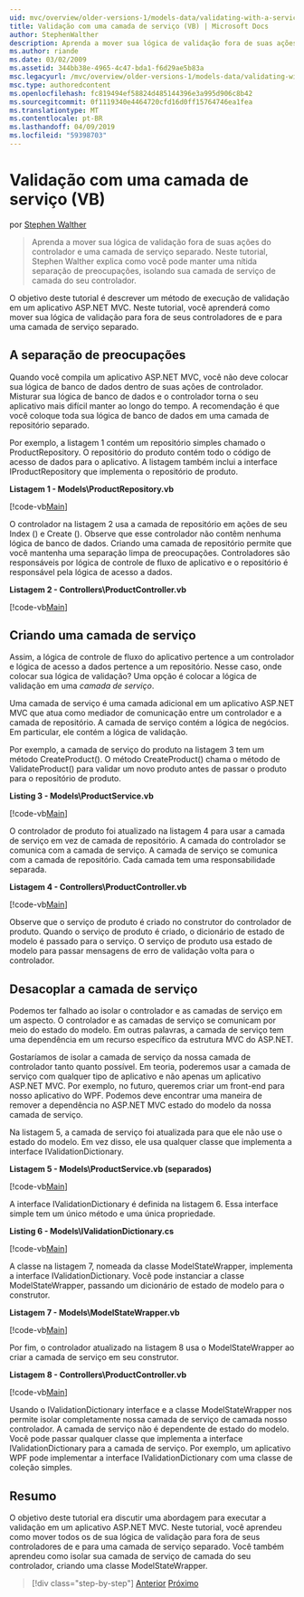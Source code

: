 ```yaml
---
uid: mvc/overview/older-versions-1/models-data/validating-with-a-service-layer-vb
title: Validação com uma camada de serviço (VB) | Microsoft Docs
author: StephenWalther
description: Aprenda a mover sua lógica de validação fora de suas ações do controlador e uma camada de serviço separado. Neste tutorial, Stephen Walther explica como você...
ms.author: riande
ms.date: 03/02/2009
ms.assetid: 344bb38e-4965-4c47-bda1-f6d29ae5b83a
msc.legacyurl: /mvc/overview/older-versions-1/models-data/validating-with-a-service-layer-vb
msc.type: authoredcontent
ms.openlocfilehash: fc819494ef58824d485144396e3a995d906c8b42
ms.sourcegitcommit: 0f1119340e4464720cfd16d0ff15764746ea1fea
ms.translationtype: MT
ms.contentlocale: pt-BR
ms.lasthandoff: 04/09/2019
ms.locfileid: "59398703"
---
```

# <a name="validating-with-a-service-layer-vb"></a>Validação com uma camada de serviço (VB)

por [Stephen Walther](https://github.com/StephenWalther)

> Aprenda a mover sua lógica de validação fora de suas ações do controlador e uma camada de serviço separado. Neste tutorial, Stephen Walther explica como você pode manter uma nítida separação de preocupações, isolando sua camada de serviço de camada do seu controlador.


O objetivo deste tutorial é descrever um método de execução de validação em um aplicativo ASP.NET MVC. Neste tutorial, você aprenderá como mover sua lógica de validação para fora de seus controladores de e para uma camada de serviço separado.

## <a name="separating-concerns"></a>A separação de preocupações

Quando você compila um aplicativo ASP.NET MVC, você não deve colocar sua lógica de banco de dados dentro de suas ações de controlador. Misturar sua lógica de banco de dados e o controlador torna o seu aplicativo mais difícil manter ao longo do tempo. A recomendação é que você coloque toda sua lógica de banco de dados em uma camada de repositório separado.

Por exemplo, a listagem 1 contém um repositório simples chamado o ProductRepository. O repositório do produto contém todo o código de acesso de dados para o aplicativo. A listagem também inclui a interface IProductRepository que implementa o repositório de produto.

**Listagem 1 - Models\ProductRepository.vb**

[!code-vb[Main](validating-with-a-service-layer-vb/samples/sample1.vb)]

O controlador na listagem 2 usa a camada de repositório em ações de seu Index () e Create (). Observe que esse controlador não contêm nenhuma lógica de banco de dados. Criando uma camada de repositório permite que você mantenha uma separação limpa de preocupações. Controladores são responsáveis por lógica de controle de fluxo de aplicativo e o repositório é responsável pela lógica de acesso a dados.

**Listagem 2 - Controllers\ProductController.vb**

[!code-vb[Main](validating-with-a-service-layer-vb/samples/sample2.vb)]

## <a name="creating-a-service-layer"></a>Criando uma camada de serviço

Assim, a lógica de controle de fluxo do aplicativo pertence a um controlador e lógica de acesso a dados pertence a um repositório. Nesse caso, onde colocar sua lógica de validação? Uma opção é colocar a lógica de validação em uma *camada de serviço*.

Uma camada de serviço é uma camada adicional em um aplicativo ASP.NET MVC que atua como mediador de comunicação entre um controlador e a camada de repositório. A camada de serviço contém a lógica de negócios. Em particular, ele contém a lógica de validação.

Por exemplo, a camada de serviço do produto na listagem 3 tem um método CreateProduct(). O método CreateProduct() chama o método de ValidateProduct() para validar um novo produto antes de passar o produto para o repositório de produto.

**Listing 3 - Models\ProductService.vb**

[!code-vb[Main](validating-with-a-service-layer-vb/samples/sample3.vb)]

O controlador de produto foi atualizado na listagem 4 para usar a camada de serviço em vez de camada de repositório. A camada do controlador se comunica com a camada de serviço. A camada de serviço se comunica com a camada de repositório. Cada camada tem uma responsabilidade separada.

**Listagem 4 - Controllers\ProductController.vb**

[!code-vb[Main](validating-with-a-service-layer-vb/samples/sample4.vb)]

Observe que o serviço de produto é criado no construtor do controlador de produto. Quando o serviço de produto é criado, o dicionário de estado de modelo é passado para o serviço. O serviço de produto usa estado de modelo para passar mensagens de erro de validação volta para o controlador.

## <a name="decoupling-the-service-layer"></a>Desacoplar a camada de serviço

Podemos ter falhado ao isolar o controlador e as camadas de serviço em um aspecto. O controlador e as camadas de serviço se comunicam por meio do estado do modelo. Em outras palavras, a camada de serviço tem uma dependência em um recurso específico da estrutura MVC do ASP.NET.

Gostaríamos de isolar a camada de serviço da nossa camada de controlador tanto quanto possível. Em teoria, poderemos usar a camada de serviço com qualquer tipo de aplicativo e não apenas um aplicativo ASP.NET MVC. Por exemplo, no futuro, queremos criar um front-end para nosso aplicativo do WPF. Podemos deve encontrar uma maneira de remover a dependência no ASP.NET MVC estado do modelo da nossa camada de serviço.

Na listagem 5, a camada de serviço foi atualizada para que ele não use o estado do modelo. Em vez disso, ele usa qualquer classe que implementa a interface IValidationDictionary.

**Listagem 5 - Models\ProductService.vb (separados)**

[!code-vb[Main](validating-with-a-service-layer-vb/samples/sample5.vb)]

A interface IValidationDictionary é definida na listagem 6. Essa interface simple tem um único método e uma única propriedade.

**Listing 6 - Models\IValidationDictionary.cs**

[!code-vb[Main](validating-with-a-service-layer-vb/samples/sample6.vb)]

A classe na listagem 7, nomeada da classe ModelStateWrapper, implementa a interface IValidationDictionary. Você pode instanciar a classe ModelStateWrapper, passando um dicionário de estado de modelo para o construtor.

**Listagem 7 - Models\ModelStateWrapper.vb**

[!code-vb[Main](validating-with-a-service-layer-vb/samples/sample7.vb)]

Por fim, o controlador atualizado na listagem 8 usa o ModelStateWrapper ao criar a camada de serviço em seu construtor.

**Listagem 8 - Controllers\ProductController.vb**

[!code-vb[Main](validating-with-a-service-layer-vb/samples/sample8.vb)]

Usando o IValidationDictionary interface e a classe ModelStateWrapper nos permite isolar completamente nossa camada de serviço de camada nosso controlador. A camada de serviço não é dependente de estado do modelo. Você pode passar qualquer classe que implementa a interface IValidationDictionary para a camada de serviço. Por exemplo, um aplicativo WPF pode implementar a interface IValidationDictionary com uma classe de coleção simples.

## <a name="summary"></a>Resumo

O objetivo deste tutorial era discutir uma abordagem para executar a validação em um aplicativo ASP.NET MVC. Neste tutorial, você aprendeu como mover todos os de sua lógica de validação para fora de seus controladores de e para uma camada de serviço separado. Você também aprendeu como isolar sua camada de serviço de camada do seu controlador, criando uma classe ModelStateWrapper.

> [!div class="step-by-step"]
> [Anterior](validating-with-the-idataerrorinfo-interface-vb.md)
> [Próximo](validation-with-the-data-annotation-validators-vb.md)

